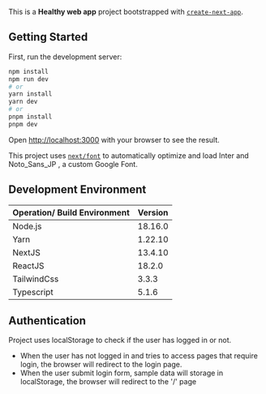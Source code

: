 This is a **Healthy web app** project bootstrapped with [`create-next-app`](https://github.com/vercel/next.js/tree/canary/packages/create-next-app).

## Getting Started

First, run the development server:

```bash
npm install
npm run dev
# or
yarn install
yarn dev
# or
pnpm install
pnpm dev
```

Open [http://localhost:3000](http://localhost:3000) with your browser to see the result.

This project uses [`next/font`](https://nextjs.org/docs/basic-features/font-optimization) to automatically optimize and load Inter and Noto_Sans_JP , a custom Google Font.

## Development Environment

| Operation/ Build Environment | Version |
| ---------------------------- | ------- |
| Node.js                      | 18.16.0 |
| Yarn                         | 1.22.10 |
| NextJS                       | 13.4.10 |
| ReactJS                      | 18.2.0  |
| TailwindCss                  | 3.3.3   |
| Typescript                   | 5.1.6   |

## Authentication

Project uses localStorage to check if the user has logged in or not.

-   When the user has not logged in and tries to access pages that require login, the browser will redirect to the login page.
-   When the user submit login form, sample data will storage in localStorage, the browser will redirect to the '/' page
